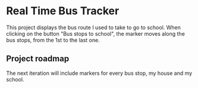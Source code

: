 # Real Time Bus Tracker

This project displays the bus route I used to take to go to school. 
When clicking on the button "Bus stops to school", the marker moves along the bus stops, from the 1st to the last one.

## Project roadmap

The next iteration will include markers for every bus stop, my house and my school.
